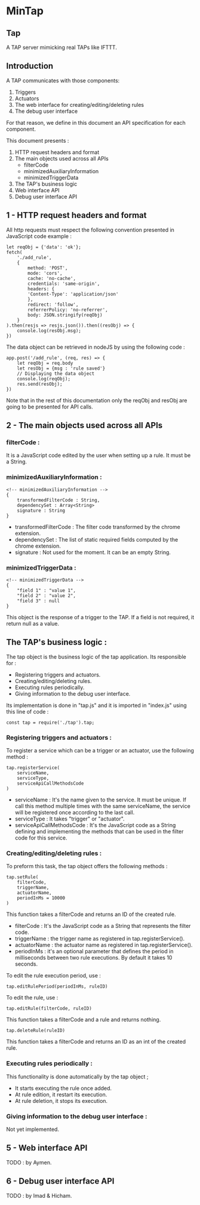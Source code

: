 # MinTap

## Tap

A TAP server mimicking real TAPs like IFTTT.

## Introduction

A TAP communicates with those components:
1. Triggers
2. Actuators
3. The web interface for creating/editing/deleting rules
4. The debug user interface

For that reason, we define in this document an API specification for each component.

This document presents :
1. HTTP request headers and format
2. The main objects used across all APIs
    - filterCode
    - minimizedAuxiliaryInformation
    - minimizedTriggerData
3. The TAP's business logic
4. Web interface API
5. Debug user interface API

## 1 - HTTP request headers and format

All http requests must respect the following convention presented in JavaScript code example :

    let reqObj = {'data': 'ok'};
    fetch(
        './add_rule',
        {
            method: 'POST',
            mode: 'cors',
            cache: 'no-cache',
            credentials: 'same-origin',
            headers: {
            'Content-Type': 'application/json'
            },
            redirect: 'follow',
            referrerPolicy: 'no-referrer',
            body: JSON.stringify(reqObj)
        }
    ).then(resjs => resjs.json()).then((resObj) => {
        console.log(resObj.msg);
    })

The data object can be retrieved in nodeJS by using the following code :

    app.post('/add_rule', (req, res) => {
        let reqObj = req.body
        let resObj = {msg : 'rule saved'}
        // Displaying the data object
        console.log(reqObj);
        res.send(resObj);
    })

Note that in the rest of this documentation only the reqObj and resObj are going to be presented for API calls.

## 2 - The main objects used across all APIs

### filterCode :

It is a JavaScript code edited by the user when setting up a rule. It must be a String.

### minimizedAuxiliaryInformation :

    <!-- minimizedAuxiliaryInformation -->
    {
        transformedFilterCode : String,
        dependencySet : Array<String>
        signature : String
    }

- transformedFilterCode : The filter code transformed by the chrome extension.
- dependencySet : The list of static required fields computed by the chrome extension.
- signature : Not used for the moment. It can be an empty String.

### minimizedTriggerData :

    <!-- minimizedTriggerData -->
    {
        "field 1" : "value 1",
        "field 2" : "value 2",
        "field 3" : null
    }

This object is the response of a trigger to the TAP. If a field is not required, it return null as a value.

## The TAP's business logic  :

The tap object is the business logic of the tap application. Its responsible for :
- Registering triggers and actuators.
- Creating/editing/deleting rules.
- Executing rules periodically.
- Giving information to the debug user interface.

Its implementation is done in "tap.js" and it is imported in "index.js" using this line of code :

    const tap = require('./tap').tap;

### Registering triggers and actuators :

To register a service which can be a trigger or an actuator, use the following method :

    tap.registerService(
        serviceName,
        serviceType,
        serviceApiCallMethodsCode
    )

* serviceName : It's the name given to the service. It must be unique. If call this method multiple times with the same serviceName, the service will be registered once according to the last call.
* serviceType : It takes "trigger" or "actuator".
* serviceApiCallMethodsCode : It's the JavaScript code as a String defining and implementing the methods that can be used in the filter code for this service.

### Creating/editing/deleting rules :

To preform this task, the tap object offers the following methods :

    tap.setRule(
        filterCode,
        triggerName,
        actuatorName,
        periodInMs = 10000
    )

This function takes a filterCode and returns an ID of the created rule.

* filterCode : It's the JavaScript code as a String that represents the filter code.
* triggerName : the trigger name as registered in tap.registerService().
* actuatorName : the actuator name as registered in tap.registerService().
* periodInMs : it's an optional parameter that defines the period in milliseconds between two rule executions. By default it takes 10 seconds.

To edit the rule execution period, use :

    tap.editRulePeriod(periodInMs, ruleID)

To edit the rule, use :

    tap.editRule(filterCode, ruleID)

This function takes a filterCode and a rule and returns nothing.

    tap.deleteRule(ruleID)

This function takes a filterCode and returns an ID as an int of the created rule.

### Executing rules periodically :

This functionality  is done automatically by the tap object ;
- It starts executing the rule once added.
- At rule edition, it restart its execution.
- At rule deletion, it stops its execution.

### Giving information to the debug user interface :

Not yet implemented.

## 5 - Web interface API

TODO : by Aymen.

## 6 - Debug user interface API

TODO : by Imad & Hicham.